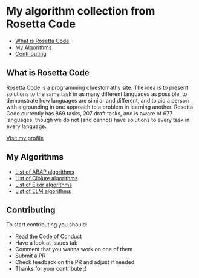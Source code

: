 # My algorithm collection from Rosetta Code

- [What is Rosetta Code](#what-is-rosetta-code)
- [My Algorithms](#my-algorithms)
- [Contributing](#contributing)

## What is Rosetta Code

[Rosetta Code](http://rosettacode.org/wiki/Rosetta_Code) is a programming chrestomathy site. The idea is to present solutions to the same task in as many different languages as possible, to demonstrate how languages are similar and different, and to aid a person with a grounding in one approach to a problem in learning another. Rosetta Code currently has 869 tasks, 207 draft tasks, and is aware of 677 languages, though we do not (and cannot) have solutions to every task in every language. 

[Visit my profile](http://rosettacode.org/wiki/User:Pacheco)

## My Algorithms

- [List of ABAP algorithms](https://github.com/pacheco7/my_rosetta_algorithms/tree/master/ABAP)
- [List of Clojure algorithms](https://github.com/pacheco7/my_rosetta_algorithms/tree/master/CLOJURE)
- [List of Elixir algorithms](https://github.com/pacheco7/my_rosetta_algorithms/tree/master/ELIXIR)
- [List of ELM algorithms](https://github.com/pacheco7/my_rosetta_algorithms/tree/master/ELM)

## Contributing

To start contributing you should:

* Read the [Code of Conduct](CODE_OF_CONDUCT.md)
* Have a look at issues tab
* Comment that you wanna work on one of them
* Submit a PR
* Check feedback on the PR and adjust if needed
* Thanks for your contribute ;)
